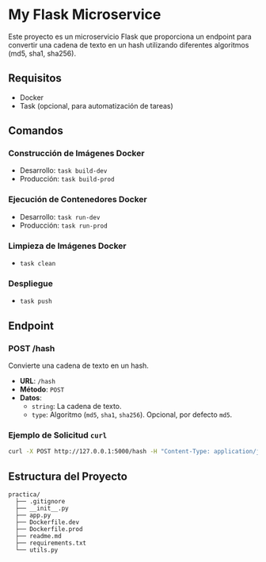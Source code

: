 # My Flask Microservice

Este proyecto es un microservicio Flask que proporciona un endpoint para convertir una cadena de texto en un hash utilizando diferentes algoritmos (md5, sha1, sha256).

## Requisitos

- Docker
- Task (opcional, para automatización de tareas)

## Comandos

### Construcción de Imágenes Docker

- Desarrollo: `task build-dev`
- Producción: `task build-prod`

### Ejecución de Contenedores Docker

- Desarrollo: `task run-dev`
- Producción: `task run-prod`

### Limpieza de Imágenes Docker

- `task clean`

### Despliegue

- `task push`

## Endpoint

### POST /hash

Convierte una cadena de texto en un hash.

- **URL**: `/hash`
- **Método**: `POST`
- **Datos**:
  - `string`: La cadena de texto.
  - `type`: Algoritmo (`md5`, `sha1`, `sha256`). Opcional, por defecto `md5`.

### Ejemplo de Solicitud `curl`

```sh
curl -X POST http://127.0.0.1:5000/hash -H "Content-Type: application/json" -d '{"string": "Hello, World!", "type": "md5"}'
```

## Estructura del Proyecto

```
practica/
  ├── .gitignore
  ├── __init__.py
  ├── app.py
  ├── Dockerfile.dev
  ├── Dockerfile.prod
  ├── readme.md
  ├── requirements.txt
  └── utils.py
```